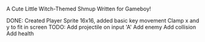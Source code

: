 A Cute Little Witch-Themed Shmup Written for Gameboy!

DONE: Created Player Sprite 16x16, added basic key movement
    Clamp x and y to fit in screen
TODO: 
Add projectile on input 'A'
Add enemy
Add collision
Add health

